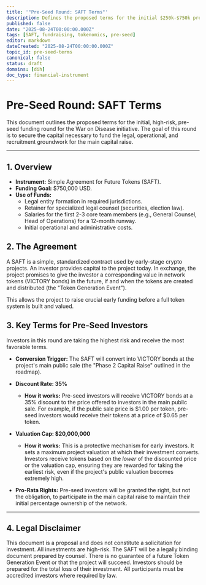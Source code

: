 ```yaml
---
title: '"Pre-Seed Round: SAFT Terms"'
description: Defines the proposed terms for the initial $250k-$750k pre-seed funding round using a Simple Agreement for Future Tokens (SAFT).
published: false
date: "2025-08-24T00:00:00.000Z"
tags: [SAFT, fundraising, tokenomics, pre-seed]
editor: markdown
dateCreated: "2025-08-24T00:00:00.000Z"
topic_id: pre-seed-terms
canonical: false
status: draft
domains: [dih]
doc_type: financial-instrument
---
```


# Pre-Seed Round: SAFT Terms

This document outlines the proposed terms for the initial, high-risk, pre-seed funding round for the War on Disease initiative. The goal of this round is to secure the capital necessary to fund the legal, operational, and recruitment groundwork for the main capital raise.

---

## 1. Overview

- **Instrument:** Simple Agreement for Future Tokens (SAFT).
- **Funding Goal:** $750,000 USD.
- **Use of Funds:**
  - Legal entity formation in required jurisdictions.
  - Retainer for specialized legal counsel (securities, election law).
  - Salaries for the first 2-3 core team members (e.g., General Counsel, Head of Operations) for a 12-month runway.
  - Initial operational and administrative costs.

## 2. The Agreement

A SAFT is a simple, standardized contract used by early-stage crypto projects. An investor provides capital to the project today. In exchange, the project promises to give the investor a corresponding value in network tokens (VICTORY bonds) in the future, if and when the tokens are created and distributed (the "Token Generation Event").

This allows the project to raise crucial early funding before a full token system is built and valued.

## 3. Key Terms for Pre-Seed Investors

Investors in this round are taking the highest risk and receive the most favorable terms.

- **Conversion Trigger:** The SAFT will convert into VICTORY bonds at the project's main public sale (the "Phase 2 Capital Raise" outlined in the roadmap).

- **Discount Rate: 35%**
  - **How it works:** Pre-seed investors will receive VICTORY bonds at a 35% discount to the price offered to investors in the main public sale. For example, if the public sale price is $1.00 per token, pre-seed investors would receive their tokens at a price of $0.65 per token.

- **Valuation Cap: $20,000,000**
  - **How it works:** This is a protective mechanism for early investors. It sets a maximum project valuation at which their investment converts. Investors receive tokens based on the _lower_ of the discounted price or the valuation cap, ensuring they are rewarded for taking the earliest risk, even if the project's public valuation becomes extremely high.

- **Pro-Rata Rights:** Pre-seed investors will be granted the right, but not the obligation, to participate in the main capital raise to maintain their initial percentage ownership of the network.

---

## 4. Legal Disclaimer

This document is a proposal and does not constitute a solicitation for investment. All investments are high-risk. The SAFT will be a legally binding document prepared by counsel. There is no guarantee of a future Token Generation Event or that the project will succeed. Investors should be prepared for the total loss of their investment. All participants must be accredited investors where required by law.
